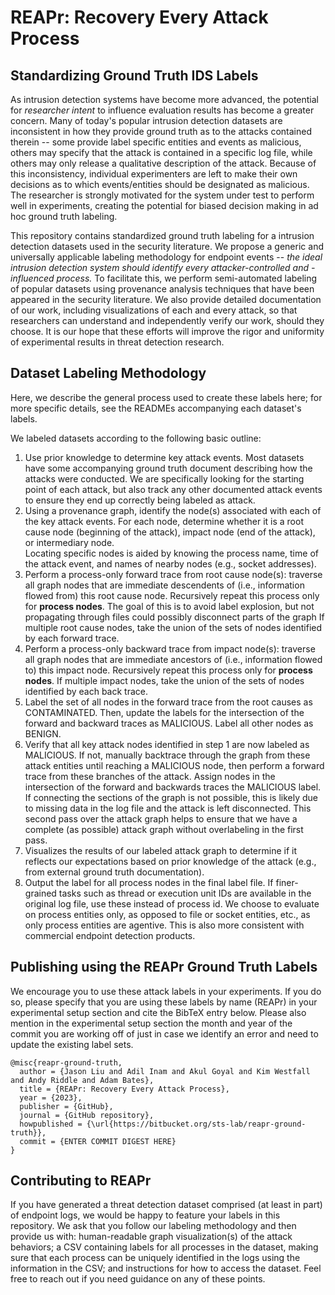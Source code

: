 # REAPr: Recovery Every Attack Process 

## Standardizing Ground Truth IDS Labels

As intrusion detection systems have become more advanced, the potential for *researcher intent*
  to influence evaluation results has become a greater concern.
Many of today's popular intrusion detection datasets are inconsistent in how they provide
  ground truth as to the attacks contained therein -- some provide label specific entities
  and events as malicious, others may specify that the attack is contained in a specific log file,
  while others may only release a qualitative description of the attack.
Because of this inconsistency, individual experimenters are left to make their own decisions as to
  which events/entities should be designated as malicious.
The researcher is strongly motivated for the system under test to perform well in experiments,
  creating the potential for biased decision making in ad hoc ground truth labeling.

This repository contains standardized ground truth labeling for a intrusion detection datasets 
  used in the security literature.
We propose a generic and universally applicable labeling methodology for endpoint events --
  *the ideal intrusion detection system should identify every attacker-controlled and -influenced process.*
To facilitate this, we perform semi-automated labeling of popular datasets using provenance 
  analysis techniques that have been appeared in the security literature.
We also provide detailed documentation of our work, 
  including visualizations of each and every attack,
  so that researchers can understand and independently verify our work, should they choose.
It is our hope that these efforts will improve the rigor and uniformity of experimental
  results in threat detection research.

## Dataset Labeling Methodology

Here, we describe the general process used to create these
labels here; for more specific details, see the READMEs accompanying each
dataset's labels.

We labeled datasets according to the following basic outline:

1. Use prior knowledge to determine key attack events. Most datasets have some
   accompanying ground truth document describing how the attacks were
   conducted. We are specifically looking for the starting point of each
   attack, but also track any other documented attack events to ensure they
   end up correctly being labeled as attack.
2. Using a provenance graph, identify the node(s) associated with each of
   the key attack events. For each node, determine whether it is a root cause node
   (beginning of the attack), impact node (end of the attack), or intermediary node.   
   Locating specific nodes is aided by knowing the process name, time of the attack
   event, and names of nearby nodes (e.g., socket addresses).
3. Perform a process-only forward trace from root cause node(s): traverse all graph
   nodes that are immediate descendents of (i.e., information flowed from)
   this root cause node. Recursively repeat this process only for
   __process nodes__. The goal of this is to avoid label explosion, but not
   propagating through files could possibly disconnect parts of the graph
   If multiple root cause nodes, take the union of the sets of nodes
   identified by each forward trace.
4. Perform a process-only backward trace from impact node(s): traverse all graph
   nodes that are immediate ancestors of (i.e., information flowed to)
   this impact node. Recursively repeat this process only for
   __process nodes__. If multiple impact nodes,
   take the union of the sets of nodes identified by each back trace.
5. Label the set of all nodes in the forward trace from the root causes as
   CONTAMINATED. Then, update the labels for the intersection of the forward
   and backward traces as MALICIOUS. Label all other nodes as BENIGN.
6. Verify that all key attack nodes identified in step 1 are now
   labeled as MALICIOUS. If not, manually backtrace through the graph from these
   attack entities until reaching a MALICIOUS node, then perform a forward
   trace from these branches of the attack. Assign nodes in the intersection
   of the forward and backwards traces the MALICIOUS label.
   If connecting the sections of the graph is not possible, this is likely due
   to missing data in the log file and the attack is left disconnected.
   This second pass over the attack graph helps to ensure that we have a
   complete (as possible) attack graph without overlabeling in the first pass.
7. Visualizes the results of our labeled attack graph to determine if it 
   reflects our expectations based on prior knowledge of the attack
   (e.g., from external ground truth documentation). 
8. Output the label for all process nodes in the final label file.
   If finer-grained tasks such as thread or execution unit IDs are available
   in the original log file, use these instead of process id.
   We choose to evaluate on process entities only, as opposed to file or socket
   entities, etc., as only process entities are agentive. This is also more
   consistent with commercial endpoint detection products. 

## Publishing using the REAPr Ground Truth Labels

We encourage you to use these attack labels in your experiments. 
If you do so, please specify that you are using these labels by name (REAPr) in your experimental setup section
  and cite the BibTeX entry below.
Please also mention in the experimental setup section the month and year of the commit you are working off of
  just in case we identify an error and need to update the existing label sets.

```
@misc{reapr-ground-truth,
  author = {Jason Liu and Adil Inam and Akul Goyal and Kim Westfall and Andy Riddle and Adam Bates},
  title = {REAPr: Recovery Every Attack Process},
  year = {2023},
  publisher = {GitHub},
  journal = {GitHub repository},
  howpublished = {\url{https://bitbucket.org/sts-lab/reapr-ground-truth}},
  commit = {ENTER COMMIT DIGEST HERE}
}
```

## Contributing to REAPr

If you have generated a threat detection dataset comprised (at least in part) of endpoint logs,
  we would be happy to feature your labels in this repository.
We ask that you follow our labeling methodology and then provide us with:
  human-readable graph visualization(s) of the attack behaviors;
  a CSV containing labels for all processes in the dataset, 
  making sure that each process can be uniquely identified in the logs using the information in the CSV;
  and instructions for how to access the dataset.
Feel free to reach out if you need guidance on any of these points.